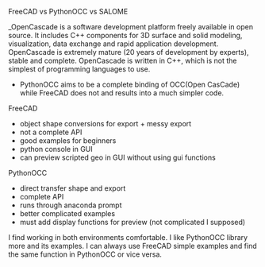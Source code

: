 FreeCAD vs PythonOCC vs SALOME

_OpenCascade is a software development platform freely available in open source. It includes C++ components for 3D surface and solid modeling, visualization, data exchange and rapid application development. OpenCascade is extremely mature (20 years of development by experts), stable and complete. OpenCascade is written in C++, which is not the simplest of programming languages to use. 
- PythonOCC aims to be a complete binding of OCC(Open CasCade) while FreeCAD does not and results into a much simpler code. 

FreeCAD
- object shape conversions for export + messy export
- not a complete API
- good examples for beginners
- python console in GUI
- can preview scripted geo in GUI without using gui functions

PythonOCC
- direct transfer shape and export
- complete API
- runs through anaconda prompt
- better complicated examples
- must add display functions for preview (not complicated I supposed)


I find working in both environments comfortable. I like PythonOCC library more and its examples. I can always use FreeCAD simple examples and find the same function in PythonOCC or vice versa. 
